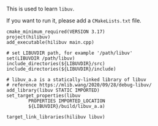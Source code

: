 This is used to learn `libuv`.

If you want to run it, please add a `CMakeLists.txt` file.

```
cmake_minimum_required(VERSION 3.17)
project(hilibuv)
add_executable(hilibuv main.cpp)

# set LIBUVDIR path, for example '/path/libuv'
set(LIBUVDIR /path/libuv)
include_directories(${LIBUVDIR}/src)
include_directories(${LIBUVDIR}/include)

# libuv_a.a is a statically-linked library of libuv
# reference https://mlib.wang/2020/09/28/debug-libuv/
add_library(libuv STATIC IMPORTED)
set_target_properties(libuv
        PROPERTIES IMPORTED_LOCATION
        ${LIBUVDIR}/build/libuv_a.a)

target_link_libraries(hilibuv libuv)
```
